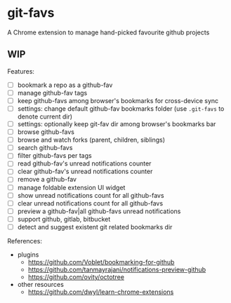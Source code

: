 # git-favs

A Chrome extension to manage hand-picked favourite github projects

## WIP

Features:
 - [ ] bookmark a repo as a github-fav
 - [ ] manage github-fav tags
 - [ ] keep github-favs among browser's bookmarks for cross-device sync
 - [ ] settings: change default github-fav bookmarks folder (use `.git-favs` to denote current dir)
 - [ ] settings: optionally keep git-fav dir among browser's bookmarks bar
 - [ ] browse github-favs
 - [ ] browse and watch forks (parent, children, siblings)
 - [ ] search github-favs
 - [ ] filter github-favs per tags
 - [ ] read github-fav's unread notifications counter
 - [ ] clear github-fav's unread notifications counter
 - [ ] remove a github-fav
 - [ ] manage foldable extension UI widget
 - [ ] show unread notifications count for all github-favs
 - [ ] clear unread notifications count for all github-favs
 - [ ] preview a github-fav|all github-favs unread notifications
 - [ ] support github, gitlab, bitbucket
 - [ ] detect and suggest existent git related bookmarks dir

References:
 - plugins
   - https://github.com/Voblet/bookmarking-for-github
   - https://github.com/tanmayrajani/notifications-preview-github
   - https://github.com/ovity/octotree
 - other resources
   - https://github.com/dwyl/learn-chrome-extensions
